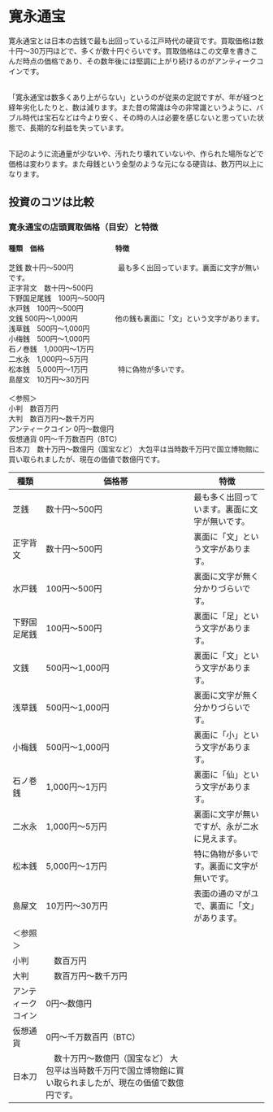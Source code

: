 # 寛永通宝
寛永通宝とは日本の古銭で最も出回っている江戸時代の硬貨です。買取価格は数十円～30万円ほどで、多くが数十円ぐらいです。買取価格はこの文章を書きこんだ時点の価格であり、その数年後には堅調に上がり続けるのがアンティークコインです。<br /><br />

「寛永通宝は数多くあり上がらない」というのが従来の定説ですが、年が経つと経年劣化したりと、数は減ります。また昔の常識は今の非常識というように、バブル時代は宝石などは今より安く、その時の人は必要を感じないと思っていた状態で、長期的な利益を失っています。<br /><br />

下記のように流通量が少ないや、汚れたり壊れていないや、作られた場所などで価格は変わります。また母銭という金型のような元になる硬貨は、数万円以上になります。

## 投資のコツは比較
### 寛永通宝の店頭買取価格（目安）と特徴
#### 種類　価格　　　　　　　　　　特徴  
芝銭	数十円～500円  　　　　　　最も多く出回っています。裏面に文字が無いです。  
正字背文　数十円～500円  
下野国足尾銭　100円～500円  
水戸銭　100円～500円  
文銭	500円～1,000円  　　　　　他の銭も裏面に「文」という文字があります。  
浅草銭　500円～1,000円  
小梅銭　500円～1,000円  
石ノ巻銭　1,000円～1万円  
二水永　1,000円～5万円  
松本銭　5,000円～1万円  　　　　特に偽物が多いです。  
島屋文　10万円～30万円<br /><br />
＜参照＞  
小判　数百万円  
大判　数百万円～数千万円  
アンティークコイン  0円～数億円  
仮想通貨  0円～千万数百円（BTC）  
日本刀　数十万円～数億円（国宝など）  大包平は当時数千万円で国立博物館に買い取られましたが、現在の価値で数億円です。

| 種類 | 価格帯 | 特徴 |
|---|---|---|
| 芝銭 | 数十円～500円 | 最も多く出回っています。裏面に文字が無いです。 |
| 正字背文 | 数十円～500円 | 裏面に「文」という文字があります。 |
| 水戸銭 | 100円～500円 | 裏面に文字が無く分かりづらいです。 |
| 下野国足尾銭 | 100円～500円 | 裏面に「足」という文字があります。 |
| 文銭 | 500円～1,000円 | 裏面に「文」という文字があります。 |
| 浅草銭 | 500円～1,000円 | 裏面に文字が無く分かりづらいです。 |
| 小梅銭 | 500円～1,000円 | 裏面に「小」という文字があります。 |
| 石ノ巻銭 | 1,000円～1万円 | 裏面に「仙」という文字があります。 |
| 二水永 | 1,000円～5万円 | 裏面に文字が無いですが、永が二水に見えます。 |
| 松本銭 | 5,000円～1万円 | 特に偽物が多いです。裏面に文字が無いです。 |
| 島屋文 | 10万円～30万円 | 表面の通のマがユで、裏面に「文」があります。 |
| ＜参照＞ |  
| 小判 |　数百万円 | 
| 大判 |　数百万円～数千万円 |
| アンティークコイン |  0円～数億円 |
| 仮想通貨 |  0円～千万数百円（BTC） |
| 日本刀 |　数十万円～数億円（国宝など）  大包平は当時数千万円で国立博物館に買い取られましたが、現在の価値で数億円です。 |
